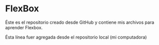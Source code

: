 # FlexBox
Éste es el repositorio creado desde GitHub y contiene mis archivos para aprender Flexbox.

Ésta línea fuer agregada desde el repositorio local (mi computadora)

